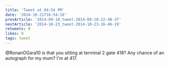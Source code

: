 ```yaml
---
title: 'Tweet at 04:54 PM'
date: '2014-10-21T16:54:16'
prevArticle: '2014-09-10_tweet-2014-09-10-22-48-37'
nextArticle: '2014-10-23_tweet-2014-10-23-16-46-19'
retweets: 0
likes: 0
tags: tweet
---
```

@RonanOGara10 is that you sitting at terminal 2 gate 418? Any chance of an autograph for my mum? I'm at 417.